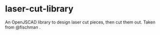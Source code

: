 # laser-cut-library
An OpenJSCAD library to design laser cut pieces, then cut them out.
Taken from @fischman .
